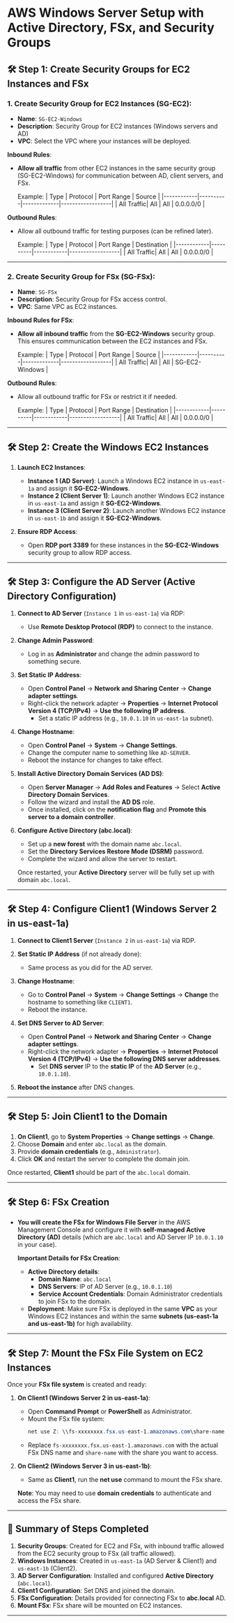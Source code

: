 # AWS Windows Server Setup with Active Directory, FSx, and Security Groups

## 🛠️ **Step 1: Create Security Groups for EC2 Instances and FSx**

### 1. **Create Security Group for EC2 Instances (SG-EC2)**:
   - **Name**: `SG-EC2-Windows`
   - **Description**: Security Group for EC2 instances (Windows servers and AD)
   - **VPC**: Select the VPC where your instances will be deployed.

   **Inbound Rules**:
   - **Allow all traffic** from other EC2 instances in the same security group (SG-EC2-Windows) for communication between AD, client servers, and FSx.
   
     Example:
     | Type       | Protocol | Port Range  | Source           |
     |------------|----------|-------------|------------------|
     | All Traffic| All      | All         | 0.0.0.0/0        |

   **Outbound Rules**:
   - Allow all outbound traffic for testing purposes (can be refined later).
   
     Example:
     | Type       | Protocol | Port Range | Destination      |
     |------------|----------|------------|------------------|
     | All Traffic| All      | All        | 0.0.0.0/0        |

---

### 2. **Create Security Group for FSx (SG-FSx)**:
   - **Name**: `SG-FSx`
   - **Description**: Security Group for FSx access control.
   - **VPC**: Same VPC as EC2 instances.

   **Inbound Rules for FSx**:
   - **Allow all inbound traffic** from the **SG-EC2-Windows** security group. This ensures communication between the EC2 instances and FSx.
   
     Example:
     | Type       | Protocol | Port Range  | Source           |
     |------------|----------|-------------|------------------|
     | All Traffic| All      | All         | SG-EC2-Windows   |

   **Outbound Rules**:
   - Allow all outbound traffic for FSx or restrict it if needed.

     Example:
     | Type       | Protocol | Port Range | Destination      |
     |------------|----------|------------|------------------|
     | All Traffic| All      | All        | 0.0.0.0/0        |

---

## 🛠️ **Step 2: Create the Windows EC2 Instances**

1. **Launch EC2 Instances**:
   - **Instance 1 (AD Server)**: Launch a Windows EC2 instance in `us-east-1a` and assign it **SG-EC2-Windows**.
   - **Instance 2 (Client Server 1)**: Launch another Windows EC2 instance in `us-east-1a` and assign it **SG-EC2-Windows**.
   - **Instance 3 (Client Server 2)**: Launch another Windows EC2 instance in `us-east-1b` and assign it **SG-EC2-Windows**.

2. **Ensure RDP Access**:
   - Open **RDP port 3389** for these instances in the **SG-EC2-Windows** security group to allow RDP access.

---

## 🛠️ **Step 3: Configure the AD Server (Active Directory Configuration)**

1. **Connect to AD Server** (`Instance 1` in `us-east-1a`) via RDP:
   - Use **Remote Desktop Protocol (RDP)** to connect to the instance.

2. **Change Admin Password**:
   - Log in as **Administrator** and change the admin password to something secure.

3. **Set Static IP Address**:
   - Open **Control Panel** → **Network and Sharing Center** → **Change adapter settings**.
   - Right-click the network adapter → **Properties** → **Internet Protocol Version 4 (TCP/IPv4)** → **Use the following IP address**.
     - Set a static IP address (e.g., `10.0.1.10` in `us-east-1a` subnet).

4. **Change Hostname**:
   - Open **Control Panel** → **System** → **Change Settings**.
   - Change the computer name to something like `AD-SERVER`.
   - Reboot the instance for changes to take effect.

5. **Install Active Directory Domain Services (AD DS)**:
   - Open **Server Manager** → **Add Roles and Features** → Select **Active Directory Domain Services**.
   - Follow the wizard and install the **AD DS** role.
   - Once installed, click on the **notification flag** and **Promote this server to a domain controller**.

6. **Configure Active Directory (abc.local)**:
   - Set up a **new forest** with the domain name `abc.local`.
   - Set the **Directory Services Restore Mode (DSRM)** password.
   - Complete the wizard and allow the server to restart.

   Once restarted, your **Active Directory** server will be fully set up with domain `abc.local`.

---

## 🛠️ **Step 4: Configure Client1 (Windows Server 2 in us-east-1a)**

1. **Connect to Client1 Server** (`Instance 2` in `us-east-1a`) via RDP.

2. **Set Static IP Address** (if not already done):
   - Same process as you did for the AD server.

3. **Change Hostname**:
   - Go to **Control Panel** → **System** → **Change Settings** → **Change** the hostname to something like `CLIENT1`.
   - Reboot the instance.

4. **Set DNS Server to AD Server**:
   - Open **Control Panel** → **Network and Sharing Center** → **Change adapter settings**.
   - Right-click the network adapter → **Properties** → **Internet Protocol Version 4 (TCP/IPv4)** → **Use the following DNS server addresses**.
     - Set **DNS server** IP to the **static IP** of the **AD Server** (e.g., `10.0.1.10`).

5. **Reboot the instance** after DNS changes.

---

## 🛠️ **Step 5: Join Client1 to the Domain**

1. **On Client1**, go to **System Properties** → **Change settings** → **Change**.
2. Choose **Domain** and enter `abc.local` as the domain.
3. Provide **domain credentials** (e.g., `Administrator`).
4. Click **OK** and restart the server to complete the domain join.

Once restarted, **Client1** should be part of the `abc.local` domain.

---

## 🛠️ **Step 6: FSx Creation**

- **You will create the FSx for Windows File Server** in the AWS Management Console and configure it with **self-managed Active Directory (AD)** details (which are `abc.local` and AD Server IP `10.0.1.10` in your case).

  **Important Details for FSx Creation**:
  - **Active Directory details**:
    - **Domain Name**: `abc.local`
    - **DNS Servers**: IP of AD Server (e.g., `10.0.1.10`)
    - **Service Account Credentials**: Domain Administrator credentials to join FSx to the domain.
  - **Deployment**: Make sure FSx is deployed in the same **VPC** as your Windows EC2 instances and within the same **subnets (us-east-1a and us-east-1b)** for high availability.

---

## 🛠️ **Step 7: Mount the FSx File System on EC2 Instances**

Once your **FSx file system** is created and ready:

1. **On Client1 (Windows Server 2 in us-east-1a)**:
   - Open **Command Prompt** or **PowerShell** as Administrator.
   - Mount the FSx file system:
     ```powershell
     net use Z: \\fs-xxxxxxxx.fsx.us-east-1.amazonaws.com\share-name /user:abc\username
     ```
   - Replace `fs-xxxxxxxx.fsx.us-east-1.amazonaws.com` with the actual FSx DNS name and `share-name` with the share you want to access.

2. **On Client2 (Windows Server 3 in us-east-1b)**:
   - Same as **Client1**, run the **net use** command to mount the FSx share.

   **Note**: You may need to use **domain credentials** to authenticate and access the FSx share.

---

## 📌 **Summary of Steps Completed**
1. **Security Groups**: Created for EC2 and FSx, with inbound traffic allowed from the EC2 security group to FSx (all traffic allowed).
2. **Windows Instances**: Created in `us-east-1a` (AD Server & Client1) and `us-east-1b` (Client2).
3. **AD Server Configuration**: Installed and configured **Active Directory** (`abc.local`).
4. **Client1 Configuration**: Set DNS and joined the domain.
5. **FSx Configuration**: Details provided for connecting FSx to **abc.local** AD.
6. **Mount FSx**: FSx share will be mounted on EC2 instances.

---